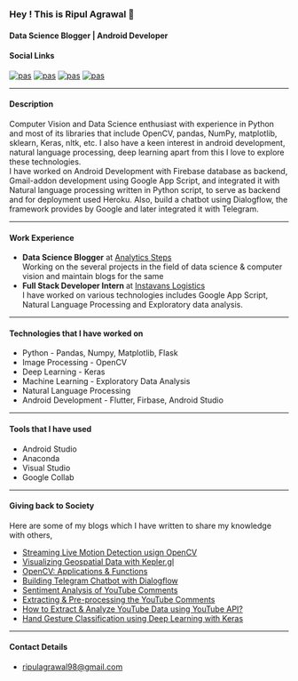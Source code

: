 ### Hey ! This is Ripul  Agrawal 👋
#### Data Science Blogger | Android Developer

#### Social Links
[![pas](https://img.shields.io/static/v1?&message=ripulagrawal&color=0e76a8&style=flat&label=linkedin)](https://www.linkedin.com/in/ripul-agrawal/)
[![pas](https://img.shields.io/static/v1?&message=ripulagrawal&color=0000A0&style=flat&label=AnalyticsSteps)](https://www.analyticssteps.com/author/ripul-agrawal)
[![pas](https://img.shields.io/static/v1?&message=ripulagrawal&color=00acee&style=flat&label=Twitter)](https://twitter.com/ripul_agrawal)
[![pas](https://img.shields.io/static/v1?&message=ripulagrawal&color=0e0e0e&style=flat&label=Medium)](https://medium.com/@ripulagrawal)

---
#### Description
Computer Vision and Data Science enthusiast with experience in Python and most of its libraries that include OpenCV, pandas, NumPy, matplotlib, sklearn, Keras, nltk, etc. I also have a keen interest in android development, natural language processing, deep learning apart from this I love to explore these technologies.<br>
I have worked on Android Development with Firebase database as backend, Gmail-addon development using Google App Script, and integrated it with Natural language processing written in Python script, to serve as backend and for deployment used Heroku. Also, build a chatbot using Dialogflow, the framework provides by Google and later integrated it with Telegram.<br>

---

#### Work Experience
- <b>Data Science Blogger</b> at [Analytics Steps](https://www.analyticssteps.com/)
    <br>Working on the several projects in the field of data science & computer vision and maintain blogs for the same
- <b>Full Stack Developer Intern </b> at [Instavans Logistics](https://instavans.com/)<br>
      I have worked on various technologies includes Google App Script, Natural Language Processing and Exploratory data analysis.

---
#### Technologies that I have worked on
-   Python - Pandas, Numpy, Matplotlib, Flask
-   Image Processing - OpenCV
-   Deep Learning - Keras
-   Machine Learning - Exploratory Data Analysis
-   Natural Language Processing
-   Android Development - Flutter, Firbase, Android Studio
---

####  Tools that I have used
-   Android Studio
-   Anaconda
-   Visual Studio
-   Google Collab
---
#### Giving back to Society
Here are some of my blogs which I have written to share my knowledge with others,
-   [Streaming Live Motion Detection usign OpenCV](https://www.analyticssteps.com/blogs/streaming-live-motion-detection-using-opencv)
-   [Visualizing Geospatial Data with Kepler.gl](https://www.analyticssteps.com/blogs/visualizing-geospatial-data-keplergl)
-   [OpenCV: Applications & Functions](https://www.analyticssteps.com/blogs/open-cv-applications-functions)
-   [Building Telegram Chatbot with Dialogflow](https://www.analyticssteps.com/blogs/building-telegram-chatbot-dialogflow)
-   [Sentiment Analysis of YouTube Comments](https://www.analyticssteps.com/blogs/sentiment-analysis-youtube-comments)
-   [Extracting & Pre-processing the YouTube Comments](https://www.analyticssteps.com/blogs/extracting-pre-processing-youtube-comments)
-   [How to Extract & Analyze YouTube Data using YouTube API?](https://www.analyticssteps.com/blogs/how-extract-analyze-youtube-data-using-youtube-api)
-   [Hand Gesture Classification using Deep Learning with Keras](https://www.analyticssteps.com/blogs/hand-gesture-classification-using-deep-learning-keras)
---
#### Contact Details
-  ripulagrawal98@gmail.com
